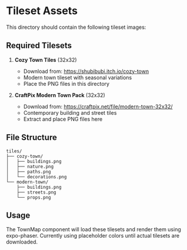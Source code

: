 # Tileset Assets

This directory should contain the following tileset images:

## Required Tilesets

1. **Cozy Town Tiles** (32x32)
   - Download from: https://shubibubi.itch.io/cozy-town
   - Modern town tileset with seasonal variations
   - Place the PNG files in this directory

2. **CraftPix Modern Town Pack** (32x32)
   - Download from: https://craftpix.net/file/modern-town-32x32/
   - Contemporary building and street tiles
   - Extract and place PNG files here

## File Structure
```
tiles/
├── cozy-town/
│   ├── buildings.png
│   ├── nature.png
│   ├── paths.png
│   └── decorations.png
└── modern-town/
    ├── buildings.png
    ├── streets.png
    └── props.png
```

## Usage
The TownMap component will load these tilesets and render them using expo-phaser.
Currently using placeholder colors until actual tilesets are downloaded.